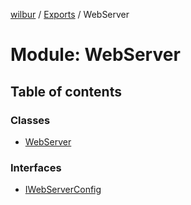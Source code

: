 [wilbur](../README.md) / [Exports](../modules.md) / WebServer

# Module: WebServer

## Table of contents

### Classes

- [WebServer](../classes/WebServer.WebServer.md)

### Interfaces

- [IWebServerConfig](../interfaces/WebServer.IWebServerConfig.md)
